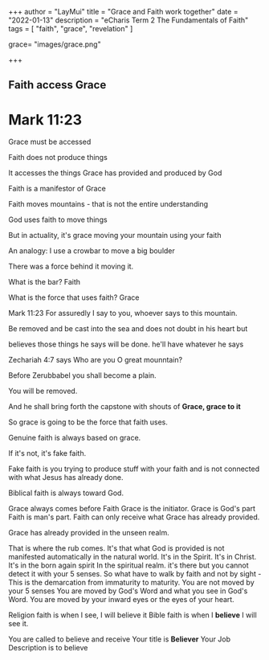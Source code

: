 +++
author = "LayMui"
title = "Grace and Faith work together"
date = "2022-01-13"
description = "eCharis Term 2 The Fundamentals of Faith"
tags = [
    "faith", "grace", "revelation"
]

grace= "images/grace.png"

+++

## Faith access Grace

# Mark 11:23

Grace must be accessed

Faith does not produce things

It accesses the things Grace has provided and produced by God

Faith is a manifestor of Grace

Faith moves mountains - that is not the entire understanding

God uses faith to move things

But in actuality, it's grace moving your mountain using your faith

An analogy: I use a crowbar to move a big boulder

There was a force behind it moving it.

What is the bar? Faith

What is the force that uses faith? Grace

Mark 11:23 For assuredly I say to you, whoever says to this mountain.

Be removed and be cast into the sea and does not doubt in his heart but

believes those things he says will be done. he'll have whatever he says

Zechariah 4:7 says Who are you O great mounntain?

Before Zerubbabel you shall become a plain.

You will be removed.

And he shall bring forth the capstone with shouts of **Grace, grace to it**

So grace is going to be the force that faith uses.

Genuine faith is always based on grace.

If it's not, it's fake faith.

Fake faith is you trying to produce stuff with your faith and is not connected
with what Jesus has already done.

Biblical faith is always toward God.

Grace always comes before Faith
Grace is the initiator. 
Grace is God's part
Faith is man's part.
Faith can only receive what Grace has already provided.

Grace has already provided in the unseen realm.

That is where the rub comes. It's that what God is provided is not manifested automatically 
in the natural world. It's in the Spirit. It's in Christ. It's in the born again spirit
In the spiritual realm.
it's there but you cannot detect it with your 5 senses. 
So what have to walk by faith and not by sight
-This is the demarcation from immaturity to maturity.
You are not moved by your 5 senses
You are moved by God's Word and what you see in God's Word.
You are moved by your inward eyes or the eyes of your heart.

Religion faith is when I see, I will believe it
Bible faith is when I **believe** I will see it.

You are called to believe and receive
Your title is **Believer**
Your Job Description is to believe